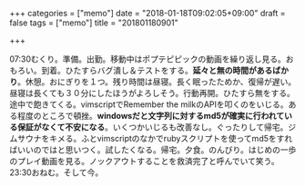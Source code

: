 +++
categories = ["memo"]
date = "2018-01-18T09:02:05+09:00"
draft = false
tags = ["memo"]
title = "201801180901"

+++

07:30むくり。準備。出勤。移動中はポプテピピックの動画を繰り返し見る。おもろい。到着。ひたすらバグ潰し＆テストをする。**延々と無の時間があるばかり**。休憩。おにぎりを１つ。残り時間は昼寝。長く眠ったためか、復帰が遅い。昼寝は長くても３０分にしたほうがよろしそう。行動再開。ひたすら無をする。途中で飽きてくる。vimscriptでRemember the milkのAPIを叩くのをいじる。ある程度のところで頓挫。**windowsだと文字列に対するmd5が確実に行われている保証がなくて不安になる**。いくつかいじるも改善なし。ぐったりして帰宅。ジムサウナをキメる。ふとvimscriptのなかでrubyスクリプトを使ってmd5をすればいいのではと思いつく。試したくなる。帰宅。夕食。のんびり。はじめの一歩のプレイ動画を見る。ノックアウトすることを救済完了と呼んでいて笑う。23:30おねむ。そして今。

